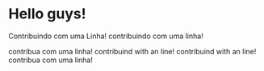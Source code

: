 # Hello guys!
Contribuindo com uma Linha!
contribuindo com uma linha!

contribua com uma linha!
contribuind with an line!
contribuind with an line!
contribua com uma linha!
